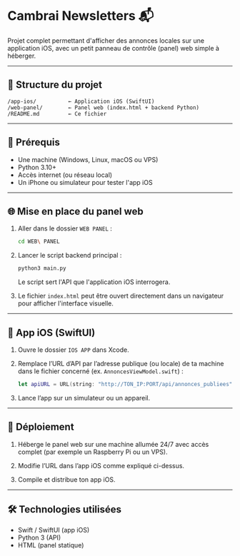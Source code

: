 

# Cambrai Newsletters 📬

Projet complet permettant d'afficher des annonces locales sur une application iOS, avec un petit panneau de contrôle (panel) web simple à héberger.

---

## 📁 Structure du projet

```
/app-ios/          ← Application iOS (SwiftUI)
/web-panel/        ← Panel web (index.html + backend Python)
/README.md         ← Ce fichier
```

---

## 🔧 Prérequis

- Une machine (Windows, Linux, macOS ou VPS)
- Python 3.10+
- Accès internet (ou réseau local)
- Un iPhone ou simulateur pour tester l'app iOS

---

## 🌐 Mise en place du panel web

1. Aller dans le dossier `WEB PANEL` :

   ```bash
   cd WEB\ PANEL
   ```

2. Lancer le script backend principal :

   ```bash
   python3 main.py
   ```

   Le script sert l'API que l'application iOS interrogera.

3. Le fichier `index.html` peut être ouvert directement dans un navigateur pour afficher l'interface visuelle.

---

## 📱 App iOS (SwiftUI)

1. Ouvre le dossier `IOS APP` dans Xcode.

2. Remplace l’URL d’API par l’adresse publique (ou locale) de ta machine dans le fichier concerné (ex. `AnnoncesViewModel.swift`) :

   ```swift
   let apiURL = URL(string: "http://TON_IP:PORT/api/annonces_publiees")!
   ```

3. Lance l’app sur un simulateur ou un appareil.

---

## 🚀 Déploiement

1. Héberge le panel web sur une machine allumée 24/7 avec accès complet (par exemple un Raspberry Pi ou un VPS).

2. Modifie l’URL dans l’app iOS comme expliqué ci-dessus.

3. Compile et distribue ton app iOS.

---

## 🛠️ Technologies utilisées

- Swift / SwiftUI (app iOS)
- Python 3 (API)
- HTML (panel statique)
